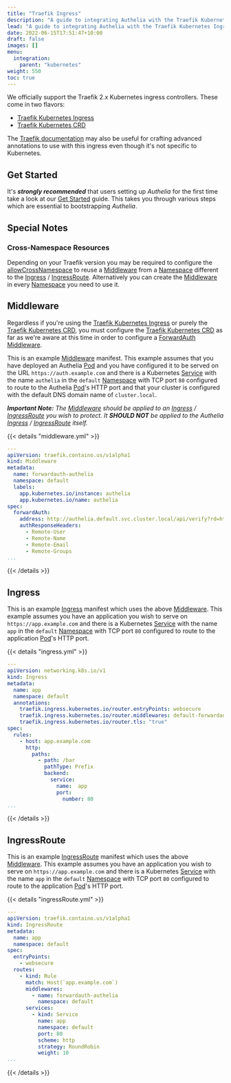 ```yaml
---
title: "Traefik Ingress"
description: "A guide to integrating Authelia with the Traefik Kubernetes Ingress."
lead: "A guide to integrating Authelia with the Traefik Kubernetes Ingress."
date: 2022-06-15T17:51:47+10:00
draft: false
images: []
menu:
  integration:
    parent: "kubernetes"
weight: 550
toc: true
---
```


We officially support the Traefik 2.x Kubernetes ingress controllers. These come in two flavors:

* [Traefik Kubernetes Ingress](https://doc.traefik.io/traefik/providers/kubernetes-ingress/)
* [Traefik Kubernetes CRD](https://doc.traefik.io/traefik/providers/kubernetes-crd/)

The [Traefik documentation](../proxies/traefik.md) may also be useful for crafting advanced annotations to use with
this ingress even though it's not specific to Kubernetes.

## Get Started

It's __*strongly recommended*__ that users setting up *Authelia* for the first time take a look at our
[Get Started](../prologue/get-started.md) guide. This takes you through various steps which are essential to
bootstrapping *Authelia*.

## Special Notes

### Cross-Namespace Resources

Depending on your Traefik version you may be required to configure the
[allowCrossNamespace](https://doc.traefik.io/traefik/providers/kubernetes-crd/#allowcrossnamespace) to reuse a
[Middleware] from a [Namespace] different to the [Ingress] / [IngressRoute]. Alternatively you can create the [Middleware]
in every [Namespace] you need to use it.

## Middleware

Regardless if you're using the [Traefik Kubernetes Ingress] or purely the [Traefik Kubernetes CRD], you must configure
the [Traefik Kubernetes CRD] as far as we're aware at this time in order to configure a [ForwardAuth] [Middleware].

This is an example [Middleware] manifest. This example assumes that you have deployed an Authelia [Pod] and you have
configured it to be served on the URL `https://auth.example.com` and there is a Kubernetes [Service] with the name
`authelia` in the `default` [Namespace] with TCP port `80` configured to route to the Authelia [Pod]'s HTTP port and
that your cluster is configured with the default DNS domain name of `cluster.local`.

*__Important Note:__ The [Middleware] should be applied to an [Ingress] / [IngressRoute] you wish to protect. It
__SHOULD NOT__ be applied to the Authelia [Ingress] / [IngressRoute] itself.*

{{< details "middleware.yml" >}}
```yaml
---
apiVersion: traefik.containo.us/v1alpha1
kind: Middleware
metadata:
  name: forwardauth-authelia
  namespace: default
  labels:
    app.kubernetes.io/instance: authelia
    app.kubernetes.io/name: authelia
spec:
  forwardAuth:
    address: http://authelia.default.svc.cluster.local/api/verify?rd=https%3A%2F%2Fauth.example.com%2F
    authResponseHeaders:
      - Remote-User
      - Remote-Name
      - Remote-Email
      - Remote-Groups
...
```
{{< /details >}}

## Ingress

This is an example [Ingress] manifest which uses the above [Middleware](#middleware). This example assumes you have an
application you wish to serve on `https://app.example.com` and there is a Kubernetes [Service] with the name `app` in
the `default` [Namespace] with TCP port `80` configured to route to the application [Pod]'s HTTP port.

{{< details "ingress.yml" >}}
```yaml
---
apiVersion: networking.k8s.io/v1
kind: Ingress
metadata:
  name: app
  namespace: default
  annotations:
    traefik.ingress.kubernetes.io/router.entryPoints: websecure
    traefik.ingress.kubernetes.io/router.middlewares: default-forwardauth-authelia@kubernetescrd
    traefik.ingress.kubernetes.io/router.tls: "true"
spec:
  rules:
    - host: app.example.com
      http:
        paths:
          - path: /bar
            pathType: Prefix
            backend:
              service:
                name:  app
                port:
                  number: 80
...
```
{{< /details >}}

## IngressRoute

This is an example [IngressRoute] manifest which uses the above [Middleware](#middleware). This example assumes you have
an application you wish to serve on `https://app.example.com` and there is a Kubernetes [Service] with the name `app` in
the `default` [Namespace] with TCP port `80` configured to route to the application [Pod]'s HTTP port.

{{< details "ingressRoute.yml" >}}
```yaml
---
apiVersion: traefik.containo.us/v1alpha1
kind: IngressRoute
metadata:
  name: app
  namespace: default
spec:
  entryPoints:
    - websecure
  routes:
    - kind: Rule
      match: Host(`app.example.com`)
      middlewares:
        - name: forwardauth-authelia
          namespace: default
      services:
        - kind: Service
          name: app
          namespace: default
          port: 80
          scheme: http
          strategy: RoundRobin
          weight: 10
...
```
{{< /details >}}

[Namespace]: https://kubernetes.io/docs/concepts/overview/working-with-objects/namespaces/
[Pod]: https://kubernetes.io/docs/concepts/workloads/pods/
[Service]: https://kubernetes.io/docs/concepts/services-networking/service/
[IngressRoute]: https://doc.traefik.io/traefik/providers/kubernetes-crd/
[Ingress]: https://kubernetes.io/docs/concepts/services-networking/ingress/
[Traefik Kubernetes Ingress]: https://doc.traefik.io/traefik/providers/kubernetes-ingress/
[Traefik Kubernetes CRD]: https://doc.traefik.io/traefik/providers/kubernetes-crd/
[Middleware]: https://doc.traefik.io/traefik/middlewares/overview/
[ForwardAuth]: https://doc.traefik.io/traefik/middlewares/http/forwardauth/
